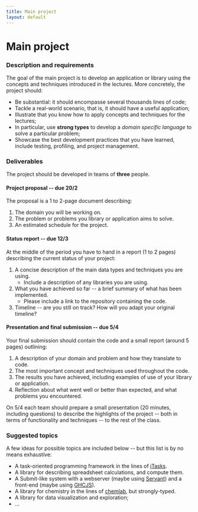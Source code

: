 ```yaml
---
title: Main project
layout: default
---
```


# Main project

### Description and requirements

The goal of the main project is to develop an application or library
using the concepts and techniques introduced in the lectures. More
concretely, the project should:

* Be substantial: it should encompasse several thousands lines of code;
* Tackle a real-world scenario, that is, it should have a useful application;
* Illustrate that you know how to apply concepts and techniques for the lectures;
* In particular, use **strong types** to develop a *domain specific
  language* to solve a particular problem;
* Showcase the best development practices that you have learned,
  include testing, profiling, and project management.

### Deliverables

The project should be developed in teams of **three** people.

#### Project proposal -- due 20/2

The proposal is a 1 to 2-page document describing:

1. The domain you will be working on.
2. The problem or problems you library or application aims to solve.
3. An estimated schedule for the project.

#### Status report -- due 12/3

At the middle of the period you have to hand in a report (1 to 2 pages) describing the current status of your project:

1. A concise description of the main data types and techniques you are using.
   * Include a description of any libraries you are using.
2. What you have achieved so far -- a brief summary of what has been implemented.
   * Please include a link to the repository containing the code.
3. Timeline -- are you still on track? How will you adapt your original timeline?

#### Presentation and final submission -- due 5/4

Your final submission should contain the code and a small report
(around 5 pages) outlining:

1. A description of your domain and problem and how they translate to code.
2. The most important concept and techniques used throughout the code.
3. The results you have achieved, including examples of use of your
   library or application.
4. Reflection about what went well or better than expected, and what
   problems you encountered.

On 5/4 each team should prepare a small presentation (20 minutes,
including questions) to describe the highlights of the project -- both
in terms of functionality and techniques -- to the rest of the class.

### Suggested topics

A few ideas for possible topics are included below -- but this list is
by no means exhaustive:

* A task-oriented programming framework in the lines of
  [iTasks](https://clean.cs.ru.nl/ITasks).
* A library for describing spreadsheet calculations, and compute them.
* A Submit-like system with a webserver (maybe using
  [Servant](http://hackage.haskell.org/package/servant)) and a
  front-end (maybe using [GHCJS](https://github.com/ghcjs/ghcjs)).
* A library for chemistry in the lines of
  [chemlab](http://chemlab.github.io/chemlab/), but strongly-typed.
* A library for data visualization and exploration;
* ...
